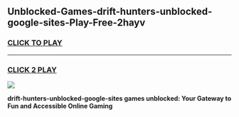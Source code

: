 
## Unblocked-Games-drift-hunters-unblocked-google-sites-Play-Free-2hayv
<h3>
<a href="https://premium76.site?title=drift-hunters-unblocked-google-sites&ref=21A">CLICK TO PLAY</a></h3>
<hr>

<h3>
<a href="https://premium76.site?title=drift-hunters-unblocked-google-sites&ref=21A">CLICK 2 PLAY</a>
  
</h3>

<a href="https://premium76.site?title=drift-hunters-unblocked-google-sites&ref=21A"><img src="https://clearcache.store/games.png"></a>


**drift-hunters-unblocked-google-sites games unblocked: Your Gateway to Fun and Accessible Online Gaming**
